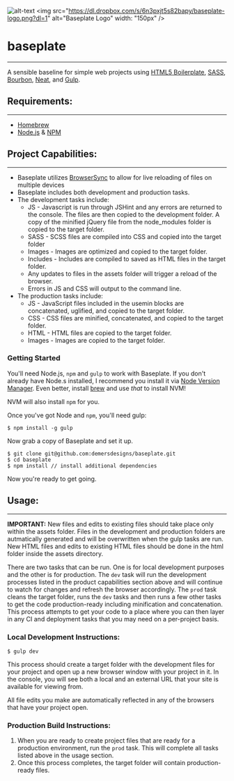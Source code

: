 ![alt-text](https://dl.dropbox.com/s/6n3pxjt5s82bapy/baseplate-logo.png?dl=1 "Baseplate Logo")
<img src="https://dl.dropbox.com/s/6n3pxjt5s82bapy/baseplate-logo.png?dl=1" alt="Baseplate Logo" width: "150px" />
# baseplate
---
A sensible baseline for simple web projects using [HTML5 Boilerplate](https://github.com/h5bp/html5-boilerplate), [SASS](http://sass-lang.com/), [Bourbon](http://bourbon.io/), [Neat](http://neat.bourbon.io/), and [Gulp](http://gulpjs.com/).

## Requirements:
---
* [Homebrew](http://brew.sh/)
* [Node.js](http://nodejs.org) & [NPM](https://www.npmjs.org/)

## Project Capabilities:
---
* Baseplate utilizes [BrowserSync](http://www.browsersync.io/) to allow for live reloading of files on multiple devices
* Baseplate includes both development and production tasks.
* The development tasks include:
    * JS - Javascript is run through JSHint and any errors are returned to the console. The files are then copied to the development folder. A copy of the minified jQuery file from the node_modules folder is copied to the target folder.
    * SASS - SCSS files are compiled into CSS and copied into the target folder
    * Images - Images are optimized and copied to the target folder.
    * Includes - Includes are compiled to saved as HTML files in the target folder.
    * Any updates to files in the assets folder will trigger a reload of the browser.
    * Errors in JS and CSS will output to the command line.
* The production tasks include:
    * JS - JavaScript files included in the usemin blocks are concatenated, uglified, and copied to the target folder.
    * CSS - CSS files are minified, concatenated, and copied to the target folder.
    * HTML - HTML files are copied to the target folder.
    * Images - Images are copied to the target folder.

### Getting Started
You'll need Node.js, `npm` and `gulp` to work with Baseplate. If you don't already have Node.s installed, I recommend you install it via [Node Version Manager](https://github.com/creationix/nvm). Even better, install [brew](http://brew.sh) and use _that_ to install NVM!

NVM will also install `npm` for you.

Once you've got Node and `npm`, you'll need gulp:

```
$ npm install -g gulp
```

Now grab a copy of Baseplate and set it up.

```
$ git clone git@github.com:demersdesigns/baseplate.git
$ cd baseplate
$ npm install // install additional dependencies
```

Now you're ready to get going.

## Usage:
---
**IMPORTANT:** New files and edits to existing files should take place only within the assets folder. Files in the development and production folders are autmatically generated and will be overwritten when the gulp tasks are run. New HTML files and edits to existing HTML files should be done in the html folder inside the assets directory.

There are two tasks that can be run. One is for local development purposes and the other is for production. The `dev` task will run the development processes listed in the product capabilities section above and will continue to watch for changes and refresh the browser accordingly. The `prod` task cleans the target folder, runs the `dev` tasks and then runs a few other tasks to get the code production-ready including minification and concatenation. This process attempts to get your code to a place where you can then layer in any CI and deployment tasks that you may need on a per-project basis.

### Local Development Instructions:

```
$ gulp dev
```

This process should create a target folder with the development files for your project and open up a new browser window with your project in it. In the console, you will see both a local and an external URL that your site is available for viewing from.

All file edits you make are automatically reflected in any of the browsers that have your project open.

### Production Build Instructions:
1. When you are ready to create project files that are ready for a production environment, run the `prod` task. This will complete all tasks listed above in the usage section.
2. Once this process completes, the target folder will contain production-ready files.

